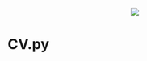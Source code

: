 <p align="center"><img src="https://user-images.githubusercontent.com/50466262/218970980-da2f3052-2d54-4306-8c35-9d4f3eae2e1f.png" /></p>

# CV.py
